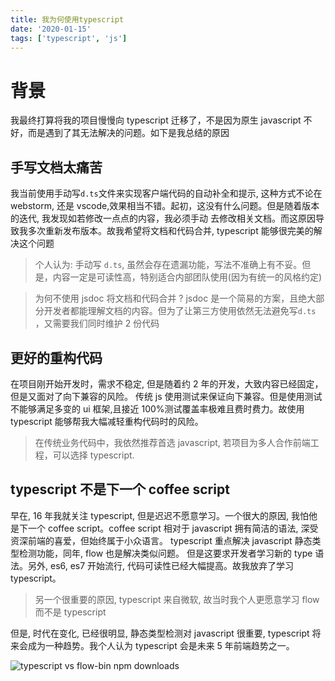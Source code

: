 ```yaml
---
title: 我为何使用typescript
date: '2020-01-15'
tags: ['typescript', 'js']
---
```


# 背景

我最终打算将我的项目慢慢向 typescript 迁移了，不是因为原生 javascript 不好，而是遇到了其无法解决的问题。如下是我总结的原因

## 手写文档太痛苦

我当前使用手动写`d.ts`文件来实现客户端代码的自动补全和提示, 这种方式不论在 webstorm, 还是 vscode,效果相当不错。起初，这没有什么问题。但是随着版本的迭代, 我发现如若修改一点点的内容，我必须手动
去修改相关文档。而这原因导致我多次重新发布版本。故我希望将文档和代码合并, typescript 能够很完美的解决这个问题

> 个人认为: 手动写 `d.ts`, 虽然会存在遗漏功能，写法不准确上有不妥。但是，内容一定是可读性高，特别适合内部团队使用(因为有统一的风格约定)

> 为何不使用 jsdoc 将文档和代码合并 ? jsdoc 是一个简易的方案，且绝大部分开发者都能理解文档的内容。但为了让第三方使用依然无法避免写`d.ts` ，又需要我们同时维护 2 份代码

## 更好的重构代码

在项目刚开始开发时，需求不稳定, 但是随着约 2 年的开发，大致内容已经固定，但是又面对了向下兼容的风险。
传统 js 使用测试来保证向下兼容。但是使用测试不能够满足多变的 ui 框架,且接近 100%测试覆盖率极难且费时费力。故使用 typescript 能够帮我大幅减轻重构代码时的风险。

> 在传统业务代码中，我依然推荐首选 javascript, 若项目为多人合作前端工程，可以选择 typescript.

## typescript 不是下一个 coffee script

早在, 16 年我就关注 typescript, 但是迟迟不愿意学习。一个很大的原因, 我怕他是下一个 coffee script。coffee script 相对于 javascript 拥有简洁的语法, 深受资深前端的喜爱，但始终属于小众语言。
typescript 重点解决 javascript 静态类型检测功能，同年, flow 也是解决类似问题。 但是这要求开发者学习新的 type 语法。另外, es6, es7 开始流行, 代码可读性已经大幅提高。故我放弃了学习 typescript。

> 另一个很重要的原因, typescript 来自微软, 故当时我个人更愿意学习 flow 而不是 typescript

但是, 时代在变化, 已经很明显, 静态类型检测对 javascript 很重要, typescript 将来会成为一种趋势。我个人认为 typescript 会是未来 5 年前端趋势之一。

![typescript vs flow-bin npm downloads](https://beaf-fs-public.oss-cn-hangzhou.aliyuncs.com/WeChatWorkScreenshot_4ad1c260-f6f0-4488-99f1-415615103403.png)
